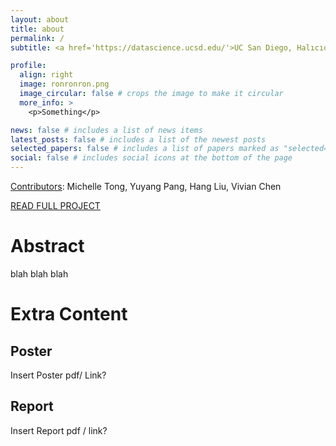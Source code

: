 ```yaml
---
layout: about
title: about
permalink: /
subtitle: <a href='https://datascience.ucsd.edu/'>UC San Diego, Halıcıoğlu Data Science Institute</a>

profile:
  align: right
  image: ronronron.png
  image_circular: false # crops the image to make it circular
  more_info: >
    <p>Something</p>

news: false # includes a list of news items
latest_posts: false # includes a list of the newest posts
selected_papers: false # includes a list of papers marked as "selected={true}"
social: false # includes social icons at the bottom of the page
---
```

[Contributors](https://m1tong.github.io/DSC180-Website/contributors/): Michelle Tong, Yuyang Pang, Hang Liu, Vivian Chen

[READ FULL PROJECT](https://m1tong.github.io/DSC180-Website/project/)

# Abstract
blah blah blah


# Extra Content
## Poster
Insert Poster pdf/ Link?
## Report
Insert Report pdf / link?

